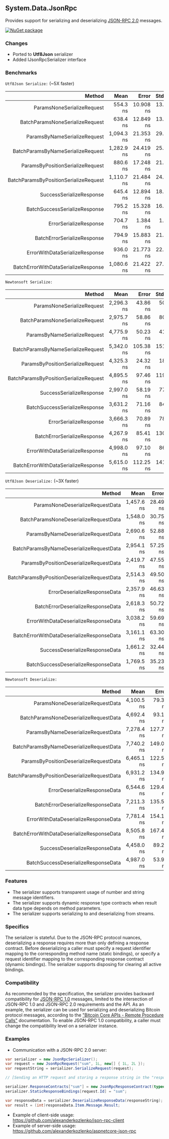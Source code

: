 ## System.Data.JsonRpc

Provides support for serializing and deserializing [JSON-RPC 2.0](http://www.jsonrpc.org/specification) messages.

[![NuGet package](https://img.shields.io/nuget/v/System.Data.JsonRpc.svg?style=flat-square)](https://www.nuget.org/packages/System.Data.JsonRpc)

### Changes

- Ported to **Utf8Json** serializer
- Added IJsonRpcSerializer interface

### Benchmarks

`Utf8Json Serialize:` (~5X faster)

|                               Method |       Mean |     Error |    StdDev |  Gen 0 | Allocated |
|-------------------------------------:|-----------:|----------:|----------:|-------:|----------:|
|           ParamsNoneSerializeRequest |   554.3 ns | 10.908 ns | 13.396 ns | 0.0315 |     136 B |
|      BatchParamsNoneSerializeRequest |   638.4 ns | 12.849 ns | 13.195 ns | 0.0401 |     168 B |
|         ParamsByNameSerializeRequest | 1,094.3 ns | 21.353 ns | 29.934 ns | 0.0515 |     224 B |
|    BatchParamsByNameSerializeRequest | 1,282.9 ns | 24.419 ns | 25.077 ns | 0.0610 |     264 B |
|     ParamsByPositionSerializeRequest |   880.6 ns | 17.248 ns | 21.813 ns | 0.0448 |     192 B |
|BatchParamsByPositionSerializeRequest | 1,110.7 ns | 21.484 ns | 24.741 ns | 0.0534 |     232 B |
|             SuccessSerializeResponse |   645.4 ns | 12.894 ns | 18.076 ns | 0.0362 |     152 B |
|        BatchSuccessSerializeResponse |   795.2 ns | 15.328 ns | 16.401 ns | 0.0448 |     192 B |
|               ErrorSerializeResponse |   704.7 ns |  1.384 ns |  1.080 ns | 0.0467 |     200 B |
|          BatchErrorSerializeResponse |   794.9 ns | 15.883 ns | 21.741 ns | 0.0544 |     232 B |
|       ErrorWithDataSerializeResponse |   936.0 ns | 21.773 ns | 22.360 ns | 0.0515 |     216 B |
|  BatchErrorWithDataSerializeResponse | 1,080.6 ns | 21.422 ns | 27.091 ns | 0.0591 |     256 B |


`Newtonsoft Serialize:`


|                               Method |       Mean |     Error |    StdDev |  Gen 0 | Allocated |
|-------------------------------------:|-----------:|----------:|----------:|-------:|----------:|
|           ParamsNoneSerializeRequest | 2,296.3 ns |  43.86 ns |  50.51 ns | 0.3929 |    1656 B |
|      BatchParamsNoneSerializeRequest | 2,975.7 ns |  58.86 ns |  80.57 ns | 0.4768 |    2008 B |
|         ParamsByNameSerializeRequest | 4,775.9 ns |  50.23 ns |  41.94 ns | 0.8163 |    3432 B |
|    BatchParamsByNameSerializeRequest | 5,342.0 ns | 105.38 ns | 151.13 ns | 0.8621 |    3632 B |
|     ParamsByPositionSerializeRequest | 4,325.3 ns |  24.32 ns |  18.99 ns | 0.7019 |    2968 B |
|BatchParamsByPositionSerializeRequest | 4,895.5 ns |  97.46 ns | 119.69 ns | 0.7477 |    3168 B |
|             SuccessSerializeResponse | 2,997.0 ns |  58.19 ns |  77.68 ns | 0.5074 |    2144 B |
|        BatchSuccessSerializeResponse | 3,631.2 ns |  71.16 ns |  84.71 ns | 0.5951 |    2504 B |
|               ErrorSerializeResponse | 3,666.3 ns |  70.89 ns |  78.80 ns | 0.6332 |    2664 B |
|          BatchErrorSerializeResponse | 4,267.9 ns |  85.41 ns | 130.44 ns | 0.6790 |    2856 B |
|       ErrorWithDataSerializeResponse | 4,998.0 ns |  97.10 ns |  86.07 ns | 0.8469 |    3568 B |
|  BatchErrorWithDataSerializeResponse | 5,615.0 ns | 112.25 ns | 141.96 ns | 0.8926 |    3768 B |


`Utf8Json Deserialize:` (~3X faster)

|                                     Method |       Mean |    Error |   StdDev | Gen 0  | Allocated |
|-------------------------------------------:|-----------:|---------:|---------:|-------:|----------:|
|           ParamsNoneDeserializeRequestData | 1,457.6 ns | 28.49 ns | 39.00 ns | 0.1087 |     456 B |
|      BatchParamsNoneDeserializeRequestData | 1,548.0 ns | 30.75 ns | 37.77 ns | 0.1354 |     568 B |
|         ParamsByNameDeserializeRequestData | 2,690.6 ns | 52.88 ns | 80.76 ns | 0.1907 |     808 B |
|    BatchParamsByNameDeserializeRequestData | 2,954.1 ns | 57.25 ns | 83.92 ns | 0.2213 |     936 B |
|     ParamsByPositionDeserializeRequestData | 2,419.7 ns | 47.55 ns | 66.66 ns | 0.1526 |     648 B |
|BatchParamsByPositionDeserializeRequestData | 2,514.3 ns | 49.50 ns | 72.55 ns | 0.1831 |     776 B |
|               ErrorDeserializeResponseData | 2,357.9 ns | 46.63 ns | 71.21 ns | 0.1793 |     752 B |
|          BatchErrorDeserializeResponseData | 2,618.3 ns | 50.72 ns | 52.08 ns | 0.2060 |     880 B |
|       ErrorWithDataDeserializeResponseData | 3,038.2 ns | 59.69 ns | 91.15 ns | 0.1945 |     832 B |
|  BatchErrorWithDataDeserializeResponseData | 3,161.1 ns | 63.30 ns | 90.78 ns | 0.2289 |     968 B |
|             SuccessDeserializeResponseData | 1,661.2 ns | 32.44 ns | 39.84 ns | 0.1202 |     504 B |
|        BatchSuccessDeserializeResponseData | 1,769.5 ns | 35.23 ns | 48.22 ns | 0.1450 |     616 B |


`Newtonsoft Deserialize:`

|                                     Method |       Mean |     Error |    StdDev |  Gen 0 | Allocated |
|-------------------------------------------:|-----------:|----------:|----------:|-------:|----------:|
|           ParamsNoneDeserializeRequestData | 4,100.5 ns |  79.37 ns |  97.47 ns | 0.4120 |    1760 B |
|      BatchParamsNoneDeserializeRequestData | 4,692.4 ns |  93.13 ns | 114.37 ns | 0.5112 |    2176 B |
|         ParamsByNameDeserializeRequestData | 7,278.4 ns | 127.77 ns | 119.51 ns | 0.8163 |    3440 B |
|    BatchParamsByNameDeserializeRequestData | 7,740.2 ns | 149.08 ns | 165.70 ns | 0.8774 |    3696 B |
|     ParamsByPositionDeserializeRequestData | 6,465.1 ns | 122.55 ns | 120.36 ns | 0.6485 |    2744 B |
|BatchParamsByPositionDeserializeRequestData | 6,931.2 ns | 134.91 ns | 144.36 ns | 0.7095 |    3000 B |
|               ErrorDeserializeResponseData | 6,544.6 ns | 129.48 ns | 172.86 ns | 0.6943 |    2936 B |
|          BatchErrorDeserializeResponseData | 7,211.3 ns | 135.57 ns | 133.15 ns | 0.7553 |    3192 B |
|       ErrorWithDataDeserializeResponseData | 7,781.4 ns | 154.15 ns | 171.34 ns | 0.7629 |    3264 B |
|  BatchErrorWithDataDeserializeResponseData | 8,505.8 ns | 167.44 ns | 234.73 ns | 0.8240 |    3520 B |
|             SuccessDeserializeResponseData | 4,458.0 ns |  89.20 ns | 133.51 ns | 0.4120 |    1760 B |
|        BatchSuccessDeserializeResponseData | 4,987.0 ns |  53.93 ns |  45.03 ns | 0.5112 |    2176 B |

### Features

- The serializer supports transparent usage of number and string message identifiers.
- The serializer supports dynamic response type contracts when result data type depends on method parameters.
- The serializer supports serializing to and deserializing from streams.

### Specifics

The serializer is stateful. Due to the JSON-RPC protocol nuances, deserializing a response requires more than only defining a response contract. Before deserializing a caller must specify a request identifier mapping to the corresponding method name (static bindings), or specify a request identifier mapping to the corresponding response contract (dynamic bindings). The serializer supports disposing for clearing all active bindings.

### Compatibility

As recommended by the specification, the serializer provides backward compatibility for [JSON-RPC 1.0](http://www.jsonrpc.org/specification_v1) messages, limited to the intersection of JSON-RPC 1.0 and JSON-RPC 2.0 requirements and the API. As an example, the serializer can be used for serializing and deserializing Bitcoin protocol messages, according to the ["Bitcoin Core APIs - Remote Procedure Calls"](https://bitcoin.org/en/developer-reference#remote-procedure-calls-rpcs) documentation. To enable JSON-RPC 1.0 compatibility, a caller must change the compatibility level on a serializer instance.

### Examples

- Communication with a JSON-RPC 2.0 server:

```cs
var serializer = new JsonRpcSerializer();
var request = new JsonRpcRequest("sum", 1L, new[] { 1L, 2L });
var requestString = serializer.SerializeRequest(request);

// [Sending an HTTP request and storing a response string in the "responseString"]

serializer.ResponseContracts["sum"] = new JsonRpcResponseContract(typeof(int));
serializer.StaticResponseBindings[request.Id] = "sum";

var responseData = serializer.DeserializeResponseData(responseString);
var result = (int)responseData.Item.Message.Result;
```

- Example of client-side usage: https://github.com/alexanderkozlenko/json-rpc-client
- Example of server-side usage: https://github.com/alexanderkozlenko/aspnetcore-json-rpc